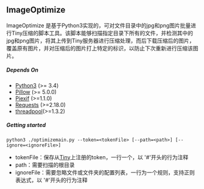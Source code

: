 ## ImageOptimize

ImageOptimize 是基于Python3实现的，可对文件目录中的jpg和png图片批量进行Tiny压缩的脚本工具。该脚本能够扫描指定目录下所有的文件，并检测其中的jpg和png图片，将其上传到Tiny服务器进行压缩处理，而后下载压缩后的图片，覆盖原有图片，并对压缩后的图片打上特定的标识，以防止下次重新进行压缩该图片。

##### Depends On

* [Python3](https://www.python.org/download/releases/3.0/) (>= 3.4)
* [Pillow](https://pypi.python.org/pypi/Pillow/5.0.0) (>= 5.0.0)
* [Piexif](https://pypi.python.org/pypi/piexif) (>=1.1.0)
* [Requests](https://pypi.python.org/pypi/requests) (>=2.18.0)
* [threadpool](https://pypi.python.org/pypi/threadpool/1.3.2)(>=1.3.2)

##### Getting started

```shell
python3 ./optimizemain.py --token=<tokenFile> [--path=<path>] [--ignore=<ignoreFile>]
```

* tokenFile：保存从[Tiny](https://tinypng.com/developers)上注册的token，一行一个，以 '#'开头的行为注释
* path：需要扫描的根目录
* ignoreFile：需要忽略文件或文件夹的配置列表，一行为一个规则，支持正则表达式，以 '#'开头的行为注释